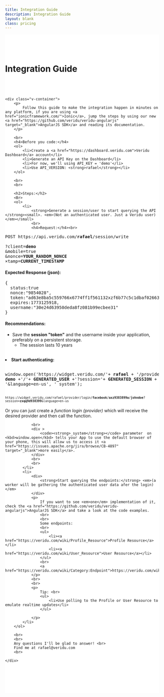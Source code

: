 ```yaml
---
title: Integration Guide
description: Integration Guide
layout: blank
class: pricing
---
```


<div class="v-row" style="background:white;  padding-top:2em; padding-bottom: 6em;">
	<h1 class="text-center" style="padding-bottom: 2em; padding-top:1em">Integration Guide</h1>

	<div class="v-container">
		<p>
			Follow this guide to make the integration happen in minutes on any platform, if you are using <a href="ionicframework.com/">Ionic</a>, jump the steps by using our new <a href="https://github.com/veridu/veridu-angularjs" target="_blank">AngularJS SDK</a> and reading its documentation.
		</p>

		<br>
		<h4>Before you code:</h4>
		<ol>
			<li>Create a <a href="https://dashboard.veridu.com">Veridu Dashboard</a> account</li>
			<li>Generate an API Key on the Dashboard</li>
			<li>For now, we'll using API_KEY = 'demo'</li>
			<li>Use API_VERSION: <strong>rafael</strong></li>
		</ol>

		<br>
		<br>

		<h2>Steps:</h2>
		<Br>
		<ol>
			<li>
				<strong>Generate a session/user to start querying the API </strong><small>. <em>(Not an authenticated user. Just a Veridu user)</em></small>
				<br>
				<h4>Request:</h4><br>
<pre>
POST https://api.veridu.com/<strong>rafael</strong>/session/write

?client=<strong>demo</strong>
&mobile=true
&nonce=<strong>YOUR_RANDOM_NONCE</strong>
&timestamp=<strong>CURRENT_TIMESTAMP</strong></pre>
<h4>Expected Response (json):</h4>
<pre>{
  status:true
  nonce:"9854028",
  token:"ad63e8ba5c559766x6774ff1f561132xzf6b77c5c1dbaf02663a0af3ada12b289",
  expires:1773125918,
  username:"30e24d63950deda8fz081b99ecbee31"
}</pre>
				<h4>Recommendations:</h4>
				<ul>
					<li>
						Save the <strong>session "token"</strong> and the username inside your application, preferably on a persistent storage.
						<ul>
							<li>The session lasts 10 years</li>
						</ul>
					</li>
				</ul>
				<br>
			</li>
			<li>
				<strong>Start authenticating: </strong>
				<br>
				<br>
<pre>window.open('https://widget.veridu.com/'+ <strong>rafael</strong> + '/provider/login/'+ <strong>provider</strong> +'/'+
<strong>demo</strong> +'/'+ <strong>GENERATED_USER</strong> +'?session='+ <strong>GENERATED_SESSION</strong> +
'&amp;language=en-us', '_system');</pre>
				<br>
				<code><small>https://widget.veridu.com/rafael/provider/login/<strong>facebook</strong>/<strong>axz9383899a</strong>/<strong>johndoe</strong>?session=<strong>zxqq9d938399</strong>&language=en-us</small></code>
				<br>
				<br>
				<div >
					Or you can just create a <em>function login (provider)</em> which will receive the desired provider and then call the function.
				</div>

				<br>
				<div >
					<code><strong>_system</strong></code> parameter  on <kbd>window.open</kbd> tells your App to use the default browser of your phone, this will allow us to access it <a href="https://issues.apache.org/jira/browse/CB-4897" target="_blank">more easily</a>.
				</div>
				<br>
				<br>
			</li>
			<li>
				<div>
					<strong>Start querying the endpoints:</strong> <em>(a worker will be gathering the authenticated user data afer the login)</em>
				</div>
				<p>
					If you want to see <em>one</em> implementation of it, check the <a href="https://github.com/veridu/veridu-angularjs">AngularJS SDK</a> and take a look at the code examples.
					<br>
					<br>
					Some endpoints:
					<br>
					<ul>
						<li><a href="https://veridu.com/wiki/Profile_Resource">Profile Resource</a></li>
						<li><a href="https://veridu.com/wiki/User_Resource">User Resource</a></li>
					</ul>
					<br>
					<a href="https://veridu.com/wiki/Category:Endpoint">https://veridu.com/wiki/Category:Endpoint</a>
				</p>
				<br>
				<br>
				<p>
					Tip: <br>
					<ul>
						<li>Use polling to the Profile or User Resource to emulate realtime updates</li>
					</ul>

				</p>
			</li>
		</ol>

		<br>
		<br>
		Any questions I'll be glad to answer! <br>
		Find me at rafael@veridu.com
		<br>

	</div>

</div>
